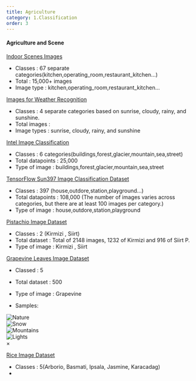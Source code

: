 ```yaml
---
title: Agriculture
category: 1.Classification
order: 3
---
```


#### Agriculture and Scene

[Indoor Scenes Images](https://www.kaggle.com/datasets/itsahmad/indoor-scenes-cvpr-2019)
- Classes : 67 separate categories(kitchen,operating_room,restaurant_kitchen...)
- Total : 15,000+ images
- Image type : kitchen,operating_room,restaurant_kitchen...

[Images for Weather Recognition](https://data.mendeley.com/datasets/4drtyfjtfy/1)
- Classes : 4 separate categories based on sunrise, cloudy, rainy, and sunshine.
- Total images : 
- Image types : sunrise, cloudy, rainy, and sunshine

[Intel Image Classification](https://www.kaggle.com/datasets/puneet6060/intel-image-classification)
- Classes :  6 categories(buildings,forest,glacier,mountain,sea,street)
- Total datapoints : 25,000 
- Type of image : buildings,forest,glacier,mountain,sea,street

[TensorFlow Sun397 Image Classification Dataset](https://www.tensorflow.org/datasets/catalog/sun397)
- Classes : 397 (house,outdore,station,playground...)
- Total datapoints :  108,000 (The number of images varies across categories, but there are at least 100 images per category.)
- Type of image : house,outdore,station,playground

[Pistachio Image Dataset](https://www.muratkoklu.com/datasets/)
- Classes : 2 (Kirmizi , Siirt)
- Total dataset : Total of 2148 images, 1232 of Kirmizi and 916 of Siirt P.
- Type of image : Kirmizi , Siirt

[Grapevine Leaves Image Dataset](https://www.muratkoklu.com/datasets/)

- Classed : 5 
- Total dataset : 500
- Type of image : Grapevine

- Samples: 


<!-- The grid: four columns -->
<div class="row">
  <div class="column">
    <img src="https://images.squarespace-cdn.com/content/v1/597dc443914e6bed5fd30dcc/1519560141872-9GBRKWZ0646Z06YJ79OA/drone_small_2015DSC_0796.jpg?format=1000w" alt="Nature" onclick="myFunction(this);">
  </div>
  <div class="column">
    <img src="https://images.squarespace-cdn.com/content/v1/597dc443914e6bed5fd30dcc/1519560141872-9GBRKWZ0646Z06YJ79OA/drone_small_2015DSC_0796.jpg?format=1000w" alt="Snow" onclick="myFunction(this);">
  </div>
  <div class="column">
    <img src="https://images.squarespace-cdn.com/content/v1/597dc443914e6bed5fd30dcc/1519560141872-9GBRKWZ0646Z06YJ79OA/drone_small_2015DSC_0796.jpg?format=1000w" alt="Mountains" onclick="myFunction(this);">
  </div>
  <div class="column">
    <img src="https://images.squarespace-cdn.com/content/v1/597dc443914e6bed5fd30dcc/1519560141872-9GBRKWZ0646Z06YJ79OA/drone_small_2015DSC_0796.jpg?format=1000w" alt="Lights" onclick="myFunction(this);">
  </div>
</div>

<!-- The expanding image container -->
<div class="container">
  <!-- Close the image -->
  <span onclick="this.parentElement.style.display='none'" class="closebtn">&times;</span>

  <!-- Expanded image -->
  <img id="expandedImg" style="width:100%">

  <!-- Image text -->
  <div id="imgtext"></div>
</div>


[Rice Image Dataset](https://www.kaggle.com/datasets/muratkokludataset/rice-image-dataset)
- Classes : 5(Arborio, Basmati, Ipsala, Jasmine, Karacadag)
- 